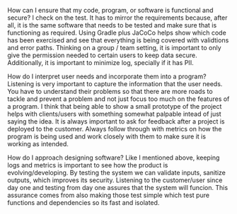 How can I ensure that my code, program, or software is functional and secure?
I check on the test. It has to mirror the requirements because, after all, it is the same software that needs to be tested and make sure that is functioning as required. Using Gradle plus JaCoCo helps show which code has been exercised and see that everything is being
covered with validtions and error paths. Thinking on a group / team setting, it is important to only give the permission needed to certain users to keep data secure. Additionally, it is important to minimize log, specially if it has PII. 

How do I interpret user needs and incorporate them into a program?
Listening is very important to capture the information that the user needs. You have to understand their problems so that there are more roads to tackle and prevent a problem and not just focus too much on the features of a program. I think that being able to show a small
prototype of the project helps with clients/users with something somewhat palpable intead of just saying the idea. It is always important to ask for feedback after a project is deployed to the customer. Always follow through with metrics on how the program is being used and
work closely with them to make sure it is working as intended.

How do I approach designing software?
Like I mentioned above, keeping logs and metrics is important to see how the product is evolving/developing. By testing the system we can validate inputs, sanitize outputs, which improves its security. Listening to the customer/user since day one and testing from day one
assures that the system will funcion. This assurance comes from also making those test simple which test pure functions and dependencies so its fast and isolated.
